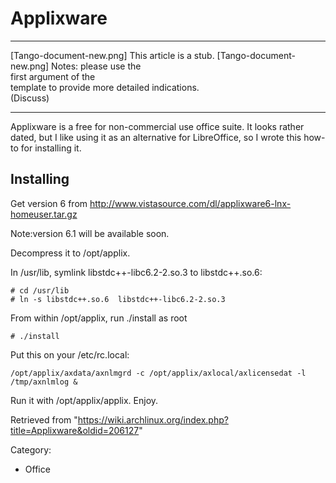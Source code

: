Applixware
==========

  ------------------------ ------------------------ ------------------------
  [Tango-document-new.png] This article is a stub.  [Tango-document-new.png]
                           Notes: please use the    
                           first argument of the    
                           template to provide more 
                           detailed indications.    
                           (Discuss)                
  ------------------------ ------------------------ ------------------------

Applixware is a free for non-commercial use office suite. It looks
rather dated, but I like using it as an alternative for LibreOffice, so
I wrote this how-to for installing it.

Installing
----------

Get version 6 from
http://www.vistasource.com/dl/applixware6-lnx-homeuser.tar.gz

Note:version 6.1 will be available soon.

Decompress it to /opt/applix.

In /usr/lib, symlink libstdc++-libc6.2-2.so.3 to libstdc++.so.6:

    # cd /usr/lib
    # ln -s libstdc++.so.6  libstdc++-libc6.2-2.so.3

From within /opt/applix, run ./install as root

    # ./install

Put this on your /etc/rc.local:

    /opt/applix/axdata/axnlmgrd -c /opt/applix/axlocal/axlicensedat -l /tmp/axnlmlog &

Run it with /opt/applix/applix. Enjoy.

Retrieved from
"https://wiki.archlinux.org/index.php?title=Applixware&oldid=206127"

Category:

-   Office
